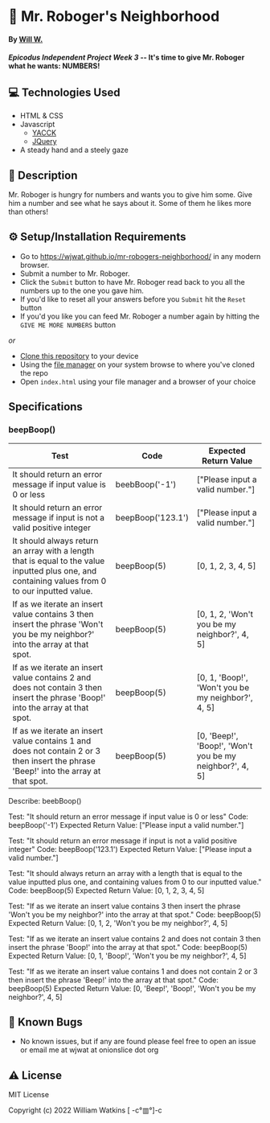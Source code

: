 # :robot: Mr. Roboger's Neighborhood

#### By [Will W.](https://wjwat.com/)

#### _Epicodus Independent Project Week 3_ -- It's time to give Mr. Roboger what he wants: NUMBERS!

## :computer: Technologies Used

* HTML & CSS
* Javascript
  - [YACCK](https://sphars.github.io/yacck/)
  - [JQuery](https://jquery.com/)
* A steady hand and a steely gaze

## :memo: Description

Mr. Roboger is hungry for numbers and wants you to give him some. Give him a number and see what he says about it. Some of them he likes more than others!

## :gear: Setup/Installation Requirements

- Go to https://wjwat.github.io/mr-robogers-neighborhood/ in any modern browser.
- Submit a number to Mr. Roboger.
- Click the `Submit` button to have Mr. Roboger read back to you all the numbers up to the one you gave him.
- If you'd like to reset all your answers before you `Submit` hit the `Reset` button
- If you'd you like you can feed Mr. Roboger a number again by hitting the `GIVE ME MORE NUMBERS` button

*or*

- [Clone this repository](https://docs.github.com/en/repositories/creating-and-managing-repositories/cloning-a-repository) to your device
- Using the [file manager](https://www.lifewire.com/what-is-a-file-manager-4589189) on your system browse to where you've cloned the repo
- Open `index.html` using your file manager and a browser of your choice

## Specifications

### beepBoop()

| Test | Code | Expected Return Value |
| ---- | ---- | --------------------- |
| It should return an error message if input value is 0 or less                                                                                    | beebBoop('-1')    | ["Please input a valid number."] |
| It should return an error message if input is not a valid positive integer                                                                       | beepBoop('123.1') | ["Please input a valid number."] |
| It should always return an array with a length that is equal to the value inputted plus one, and containing values from 0 to our inputted value. | beepBoop(5)       | [0, 1, 2, 3, 4, 5] |
| If as we iterate an insert value contains 3 then insert the phrase 'Won't you be my neighbor?' into the array at that spot.                      | beepBoop(5)       | [0, 1, 2, 'Won't you be my neighbor?', 4, 5] |
| If as we iterate an insert value contains 2 and does not contain 3 then insert the phrase 'Boop!' into the array at that spot.                   | beepBoop(5)       | [0, 1, 'Boop!', 'Won't you be my neighbor?', 4, 5] |
| If as we iterate an insert value contains 1 and does not contain 2 or 3 then insert the phrase 'Beep!' into the array at that spot.              | beepBoop(5)       | [0, 'Beep!', 'Boop!', 'Won't you be my neighbor?', 4, 5] |

Describe: beebBoop()

Test: "It should return an error message if input value is 0 or less"
Code: beepBoop('-1')
Expected Return Value: ["Please input a valid number."]

Test: "It should return an error message if input is not a valid positive integer"
Code: beepBoop('123.1')
Expected Return Value: ["Please input a valid number."]

Test: "It should always return an array with a length that is equal to the value inputted plus one, and
       containing values from 0 to our inputted value."
Code: beepBoop(5)
Expected Return Value: [0, 1, 2, 3, 4, 5]

Test: "If as we iterate an insert value contains 3 then insert the phrase
       'Won't you be my neighbor?' into the array at that spot."
Code: beepBoop(5)
Expected Return Value: [0, 1, 2, 'Won't you be my neighbor?', 4, 5]

Test: "If as we iterate an insert value contains 2 and does not contain 3 then insert the
       phrase 'Boop!' into the array at that spot."
Code: beepBoop(5)
Expected Return Value: [0, 1, 'Boop!', 'Won't you be my neighbor?', 4, 5]

Test: "If as we iterate an insert value contains 1 and does not contain 2 or 3 then insert
       the phrase 'Beep!' into the array at that spot."
Code: beepBoop(5)
Expected Return Value: [0, 'Beep!', 'Boop!', 'Won't you be my neighbor?', 4, 5]


## :lady_beetle: Known Bugs

* No known issues, but if any are found please feel free to open an issue or email me at wjwat at onionslice dot org

## :warning: License

MIT License

Copyright (c) 2022 William Watkins  [ -c°▥°]-c
